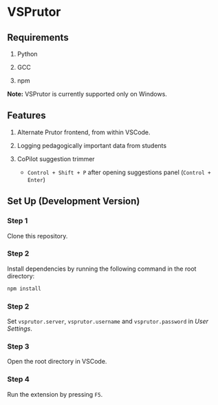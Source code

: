 # VSPrutor

## Requirements

1. Python

2. GCC

3. npm

__Note:__
VSPrutor is currently supported only on Windows.

## Features

1. Alternate Prutor frontend, from within VSCode.

2. Logging pedagogically important data from students

3. CoPilot suggestion trimmer
    - `Control + Shift + P` after opening suggestions panel (`Control + Enter`)

## Set Up (Development Version)

### Step 1
Clone this repository.

### Step 2
Install dependencies by running the following command in the root directory:
```bash
npm install
```

### Step 2
Set `vsprutor.server`, `vsprutor.username` and `vsprutor.password` in _User Settings_.

### Step 3
Open the root directory in VSCode. 

### Step 4
Run the extension by pressing ```F5```.